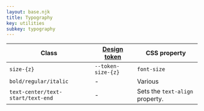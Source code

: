 ```yaml
---
layout: base.njk
title: Typography
key: utilities
subkey: typography
---
```


<div>
  <table>
    <thead>
      <tr>
        <th>Class</th>
        <th><a href="tokens.html">Design token</a></th>
        <th>CSS property</th>
      </tr>
    </thead>
    <tbody>
      <tr>
        <td><code>size-{z}</code></td>
        <td><code>--token-size-{z}</code></td>
        <td><code>font-size</code></td>
      </tr>
      <tr>
        <td><code>bold/regular/italic</code></td>
        <td>-</td>
        <td>Various</td>
      </tr>
      <tr>
        <td><code>text-center/text-start/text-end</code></td>
        <td>-</td>
        <td>Sets the <code>text-align</code> property.</td>
      </tr>
    </tbody>
  </table>
</div>
